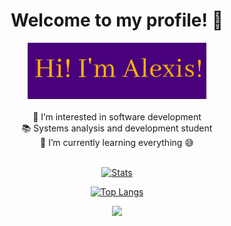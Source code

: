 <div align="center">
  <h1>Welcome to my profile! 🎈</h1>
</div>

<div align="center">
 <img src="images/hi.gif"><br><br>
 👀 I’m interested in software development<br>
 📚 Systems analysis and development student<br>
 🌱 I’m currently learning everything 😅<br>
</div>

<br>

<div align="center">
  
[![Stats](https://github-readme-stats.vercel.app/api?username=AlexisCesar&hide=contribs,prs&count_private=true&show_icons=true&theme=outrun&bg_color=DEG,351473,1d0c3d)](https://github.com/anuraghazra/github-readme-stats)
  
[![Top Langs](https://github-readme-stats.vercel.app/api/top-langs/?username=AlexisCesar&theme=outrun&bg_color=DEG,351473,1d0c3d&layout=compact)](https://github.com/anuraghazra/github-readme-stats)

</div>

<div align="center">
  <a href="https://www.linkedin.com/in/alexiscesarruiz/" target="_blank"><img src="https://img.shields.io/badge/LinkedIn-0077B5?style=for-the-badge&logo=linkedin&logoColor=white" target="_blank"></a>  
</div>
